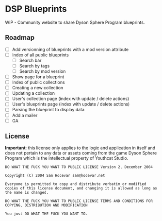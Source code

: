 # DSP Blueprints

WIP - Community website to share Dyson Sphere Program blueprints.

## Roadmap

- [ ] Add versionning of blueprints with a mod version attribute
- [ ] Index of all public blueprints
  - [ ] Search bar
  - [ ] Search by tags
  - [ ] Search by mod version
- [ ] Show page for a blueprint
- [ ] Index of public collections
- [ ] Creating a new collection
- [ ] Updating a collection
- [ ] User's collection page (index with update / delete actions)
- [ ] User's blueprints page (index with update / delete actions)
- [ ] Parsing the blueprint to display data
- [ ] Add a mailer
- [ ] GA

## License

**Important**: this license only applies to the logic and application in itself and does not pertain to any data or assets coming from the game Dyson Sphere Program which is the intellectual property of Youthcat Studio.

```
DO WHAT THE FUCK YOU WANT TO PUBLIC LICENSE Version 2, December 2004

Copyright (C) 2004 Sam Hocevar sam@hocevar.net

Everyone is permitted to copy and distribute verbatim or modified copies of this license document, and changing it is allowed as long as the name is changed.

DO WHAT THE FUCK YOU WANT TO PUBLIC LICENSE TERMS AND CONDITIONS FOR COPYING, DISTRIBUTION AND MODIFICATION

You just DO WHAT THE FUCK YOU WANT TO.
```